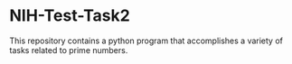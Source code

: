 # NIH-Test-Task2
This repository contains a python program that accomplishes a variety of tasks related to prime numbers. 

